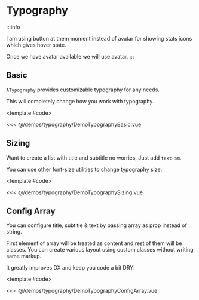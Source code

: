 # Typography

<!-- TODO: Replace ABtn with AAvatar when ready. -->

:::info

I am using button at them moment instead of avatar for showing stats icons which gives hover state.

Once we have avatar available we will use avatar.
:::

<!-- 👉 Basic -->
<Demo>

## Basic

`ATypography` provides customizable typography for any needs.

This will completely change how you work with typography.

<DemoTypographyBasic />

<template #code>

<<< @/demos/typography/DemoTypographyBasic.vue

</template>

</Demo>

<!-- 👉 Sizing -->
<Demo>

## Sizing

Want to create a list with title and subtitle no worries, Just add `text-sm`.

You can use other font-size utilities to change typography size.

<DemoTypographySizing />

<template #code>

<<< @/demos/typography/DemoTypographySizing.vue

</template>

</Demo>

<!-- 👉 Config Array -->
<Demo>

## Config Array

You can configure title, subtitle & text by passing array as prop instead of string.

First element of array will be treated as content and rest of them will be classes. You can create various layout using custom classes without writing same markup.

It greatly improves DX and keep you code a bit DRY.

<DemoTypographyConfigArray />

<template #code>

<<< @/demos/typography/DemoTypographyConfigArray.vue

</template>

</Demo>
